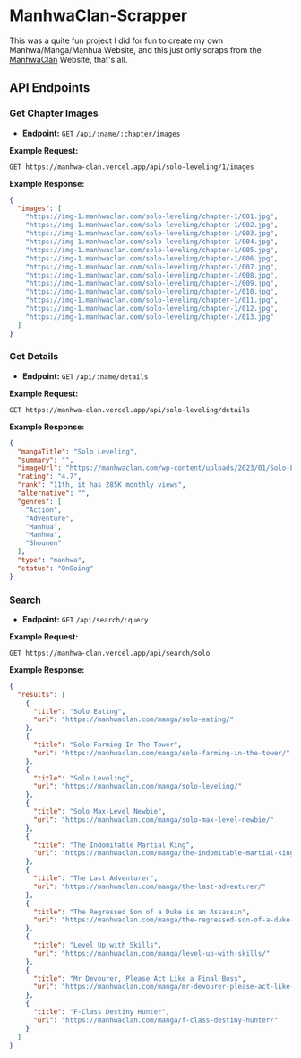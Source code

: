 # ManhwaClan-Scrapper

This was a quite fun project I did for fun to create my own Manhwa/Manga/Manhua Website, and this just only scraps from the [ManhwaClan](https://manhwaclan.com/) Website, that's all.

## API Endpoints

### Get Chapter Images
- **Endpoint:** `GET` `/api/:name/:chapter/images`

**Example Request:**
```
GET https://manhwa-clan.vercel.app/api/solo-leveling/1/images
```

**Example Response:**
```json
{
  "images": [
    "https://img-1.manhwaclan.com/solo-leveling/chapter-1/001.jpg",
    "https://img-1.manhwaclan.com/solo-leveling/chapter-1/002.jpg",
    "https://img-1.manhwaclan.com/solo-leveling/chapter-1/003.jpg",
    "https://img-1.manhwaclan.com/solo-leveling/chapter-1/004.jpg",
    "https://img-1.manhwaclan.com/solo-leveling/chapter-1/005.jpg",
    "https://img-1.manhwaclan.com/solo-leveling/chapter-1/006.jpg",
    "https://img-1.manhwaclan.com/solo-leveling/chapter-1/007.jpg",
    "https://img-1.manhwaclan.com/solo-leveling/chapter-1/008.jpg",
    "https://img-1.manhwaclan.com/solo-leveling/chapter-1/009.jpg",
    "https://img-1.manhwaclan.com/solo-leveling/chapter-1/010.jpg",
    "https://img-1.manhwaclan.com/solo-leveling/chapter-1/011.jpg",
    "https://img-1.manhwaclan.com/solo-leveling/chapter-1/012.jpg",
    "https://img-1.manhwaclan.com/solo-leveling/chapter-1/013.jpg"
  ]
}
```

### Get Details
- **Endpoint:** `GET` `/api/:name/details`

**Example Request:**
```
GET https://manhwa-clan.vercel.app/api/solo-leveling/details
```

**Example Response:**
```json
{
  "mangaTitle": "Solo Leveling",
  "summary": "",
  "imageUrl": "https://manhwaclan.com/wp-content/uploads/2023/01/Solo-Leveling-cover-193x278.jpg",
  "rating": "4.7",
  "rank": "11th, it has 285K monthly views",
  "alternative": "",
  "genres": [
    "Action",
    "Adventure",
    "Manhua",
    "Manhwa",
    "Shounen"
  ],
  "type": "manhwa",
  "status": "OnGoing"
}
```

### Search
- **Endpoint:** `GET` `/api/search/:query`

**Example Request:**
```
GET https://manhwa-clan.vercel.app/api/search/solo
```

**Example Response:**
```json
{
  "results": [
    {
      "title": "Solo Eating",
      "url": "https://manhwaclan.com/manga/solo-eating/"
    },
    {
      "title": "Solo Farming In The Tower",
      "url": "https://manhwaclan.com/manga/solo-farming-in-the-tower/"
    },
    {
      "title": "Solo Leveling",
      "url": "https://manhwaclan.com/manga/solo-leveling/"
    },
    {
      "title": "Solo Max-Level Newbie",
      "url": "https://manhwaclan.com/manga/solo-max-level-newbie/"
    },
    {
      "title": "The Indomitable Martial King",
      "url": "https://manhwaclan.com/manga/the-indomitable-martial-king/"
    },
    {
      "title": "The Last Adventurer",
      "url": "https://manhwaclan.com/manga/the-last-adventurer/"
    },
    {
      "title": "The Regressed Son of a Duke is an Assassin",
      "url": "https://manhwaclan.com/manga/the-regressed-son-of-a-duke-is-an-assassin/"
    },
    {
      "title": "Level Up with Skills",
      "url": "https://manhwaclan.com/manga/level-up-with-skills/"
    },
    {
      "title": "Mr Devourer, Please Act Like a Final Boss",
      "url": "https://manhwaclan.com/manga/mr-devourer-please-act-like-a-final-boss/"
    },
    {
      "title": "F-Class Destiny Hunter",
      "url": "https://manhwaclan.com/manga/f-class-destiny-hunter/"
    }
  ]
}
```
